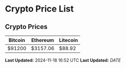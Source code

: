 # Crypto Price List

## Crypto Prices
| Bitcoin | Ethereum | Litecoin |
| ------- | -------- | -------- |
| $91200 | $3157.06 | $88.92 |
**Last Updated:** 2024-11-18 16:52 UTC
**Last Updated:** $DATE$
